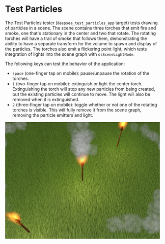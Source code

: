 # Test Particles

The Test Particles tester (`deepsea_test_particles_app` target) tests drawing of particles in a scene. The scene contains three torches that emit fire and smoke, one that's stationary in the center and two that rotate. The rotating torches will have a trail of smoke that follows them, demonstrating the ability to have a separate transform for the volume to spawn and display of the particles. The torches also emit a flickering point light, which tests integration of lights into the scene graph with `dsSceneLightNode`.

The following keys can test the behavior of the application:

* `space` (one-finger tap on mobile): pause/unpause the rotation of the torches.
* `1` (two-finger tap on mobile): extinguish or light the center torch. Extinguishing the torch will stop any new particles from being created, but the existing particles will continue to move. The light will also be removed when it is extinguished.
* `2` (three-finger tap on mobile): toggle whether or not one of the rotating torches is visible. This will fully remove it from the scene graph, removing the particle emitters and light.

![Test Particles](doc-images/TestParticles.png)
